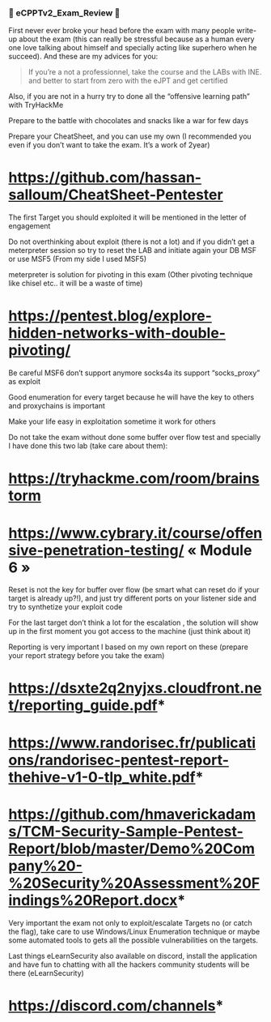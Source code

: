 ### 💯 eCPPTv2_Exam_Review 💯

First never ever broke your head before the exam with many people write-up about the exam (this can really be stressful because as a human every one love talking about himself and specially acting like superhero when he succeed). And these are my advices for you:

> If you’re a not a professionnel, take the course and the LABs with INE. and better to start from zero with the eJPT and get certified
 
Also, if you are not in a hurry try to done all the “offensive learning path” with TryHackMe

Prepare to the battle with chocolates and snacks like a war for few days

Prepare your CheatSheet, and you can use my own (I recommended you even if you don’t want to take the exam. It’s a work of 2year)
# https://github.com/hassan-salloum/CheatSheet-Pentester
    
The first Target you should exploited it will be mentioned in the letter of engagement

Do not overthinking about exploit (there is not a lot) and if you didn’t get a meterpreter session so try to reset the LAB and initiate again your DB MSF or use MSF5 (From my side I used MSF5)

meterpreter is solution for pivoting in this exam (Other pivoting technique like chisel etc.. it will be a waste of time)
# https://pentest.blog/explore-hidden-networks-with-double-pivoting/

Be careful MSF6 don’t support anymore socks4a its support “socks_proxy” as exploit

Good enumeration for every target because he will have the key  to others and proxychains is important

Make your life easy in exploitation sometime it work for others

Do not take the exam without  done some buffer over flow test and specially I have done this two lab (take care about them):
# https://tryhackme.com/room/brainstorm
# https://www.cybrary.it/course/offensive-penetration-testing/  « Module 6 »

Reset is not the key for buffer over flow (be smart what can reset do if your target is already up?!), and just try different ports on your listener side and try to synthetize your exploit code

For the last target don’t think a lot for the escalation , the solution will show up in the first moment you got access to the machine (just think about it)

Reporting is very important  I based on my own report on these (prepare your report strategy before you take the exam)
# https://dsxte2q2nyjxs.cloudfront.net/reporting_guide.pdf*
# https://www.randorisec.fr/publications/randorisec-pentest-report-thehive-v1-0-tlp_white.pdf*
# https://github.com/hmaverickadams/TCM-Security-Sample-Pentest-Report/blob/master/Demo%20Company%20-%20Security%20Assessment%20Findings%20Report.docx*  

Very important the exam not only to exploit/escalate Targets no (or catch the flag), take care to use Windows/Linux Enumeration technique or maybe some automated tools to gets all the possible vulnerabilities on the targets.

Last things eLearnSecurity also available on discord, install the application and have fun to chatting with all the hackers community students will be there (eLearnSecurity) 
# https://discord.com/channels*
 ```
